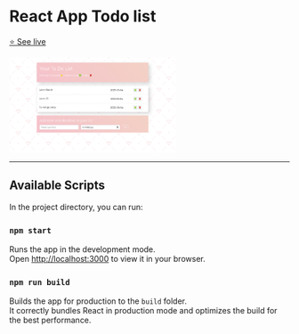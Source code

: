 # React App Todo list 

[⭐ See live](https://al-react-todolist.netlify.app/)

<img src="./src/img/Screen Shot 2022-08-23 at 11.33.50 PM.png" width=300px height="170px">

<hr> 

## Available Scripts

In the project directory, you can run:

### `npm start`

Runs the app in the development mode.\
Open [http://localhost:3000](http://localhost:3000) to view it in your browser.

### `npm run build`

Builds the app for production to the `build` folder.\
It correctly bundles React in production mode and optimizes the build for the best performance.


